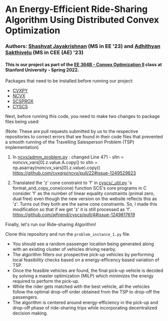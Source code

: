 # An Energy-Efficient Ride-Sharing Algorithm Using Distributed Convex Optimization
### Authors: [Shashvat Jayakrishnan](www.github.com/ShashvatJK) (MS in EE '23) and [Adhithyan Sakthivelu](www.github.com/ThyanRevolter) (MS in CEE (AE) '23)
#### This is our project as part of the [EE 364B - Convex Optimization II](https://web.stanford.edu/class/ee364b/) class at Stanford University - Spring 2022.

Packages that need to be installed before running our project:
- [CVXPY](https://github.com/cvxpy/cvxpy)
- [NCVX](https://github.com/cvxgrp/ncvx)
- [SCSPROX](https://github.com/bettbra/scsprox)
- [CYSCS](https://github.com/ajfriend/cyscs)

Next, before running this code,  you need to make two changes to package files being used: 

(Note: These are pull requests submitted by us to the respective repositories to correct errors that we found in their code files that prevented a smooth running of the Travelling Salesperson Problem (TSP) implementation)

1. In [ncvx/admm_problem.py](https://github.com/cvxgrp/ncvx/blob/master/ncvx/admm_problem.py) : changed Line 471 -
    sltn = noncvx_vars[0].z.value.A.copy()
    to
    sltn = np.asarray(noncvx_vars[0].z.value).copy()
    https://github.com/cvxgrp/ncvx/pull/22#issue-1249529623
    
2. Translated the 'z' cone constraint to 'f' in [cyscs/_util.py](https://github.com/ajfriend/cyscs/blob/master/cyscs/_util.py) 's format_and_copy_cone(cone) function
   SCS's core programs in C consider 'f' as the number of linear equality constraints 
   (primal zero, dual free) even though the new version on the website reflects this 
   as 'z'. Turns out they both are the same cone constraints. So, I made this 
   modification so that if we get 'z' it is still processed as 'f'.
   https://github.com/ajfriend/cyscs/pull/4#issue-1249817619
   
Finally, let's run our Ride-sharing Algorithm!

Clone this repository and run the `problem_instance_1.py` file. 

- You should see a random passenger location being generated along with an existing cluster of vehicles driving nearby.
- The algorithm filters our prospective pick-up vehicles by performing local feasibility checks based on a energy-efficency based variation of TSP.
- Once the feasible vehicles are found, the final pick-up vehicle is decided by solving a master optimization (MILP) which minimizes the energy required to perform the pick-up.
- While the rider gets matched with the best vehicle, all the vehicles follow the optimal drop-off order obtained from the TSP to drop-off the passengers.
- The algorithm is centered around energy-efficiency in the pick-up and drop-off phase of ride-sharing trips while incorporating decentralized decision making.
